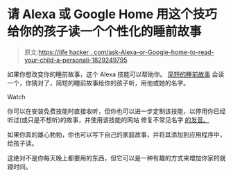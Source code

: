 # 请 Alexa 或 Google Home 用这个技巧给你的孩子读一个个性化的睡前故事

> 原文:[https://life hacker . com/ask-Alexa-or-Google-home-to-read-your-child-a-personali-1829249795](https://lifehacker.com/ask-alexa-or-google-home-to-read-your-child-a-personali-1829249795)

如果你想改变你的睡前故事，这个 Alexa 技能可以帮助你。 [简短的睡前故事](https://www.amazon.com/gp/product/B01DJCJTZ2?asc_campaign=InlineText&asc_refurl=https://lifehacker.com/ask-alexa-or-google-home-to-read-your-child-a-personali-1829249795&asc_source=&tag=kinjalifehackerlink-20) 会读一个，你猜对了，简短的睡前故事给你的孩子听，用他或她的名字。

Watch

你可以在安装免费技能时直接收听，但你也可以进一步定制该技能，以停用你已经听过(或只是不想听)的故事，并使用该技能的网站 修复不常见名字 [的发音。](https://bedtime.webguild.com/)

如果你真的雄心勃勃，你也可以写下自己的家庭故事，并将其添加到应用程序中，给孩子读。

这绝对不是你每天晚上都要用的东西，但它可以是一种有趣的方式来增加你家的就寝时间。